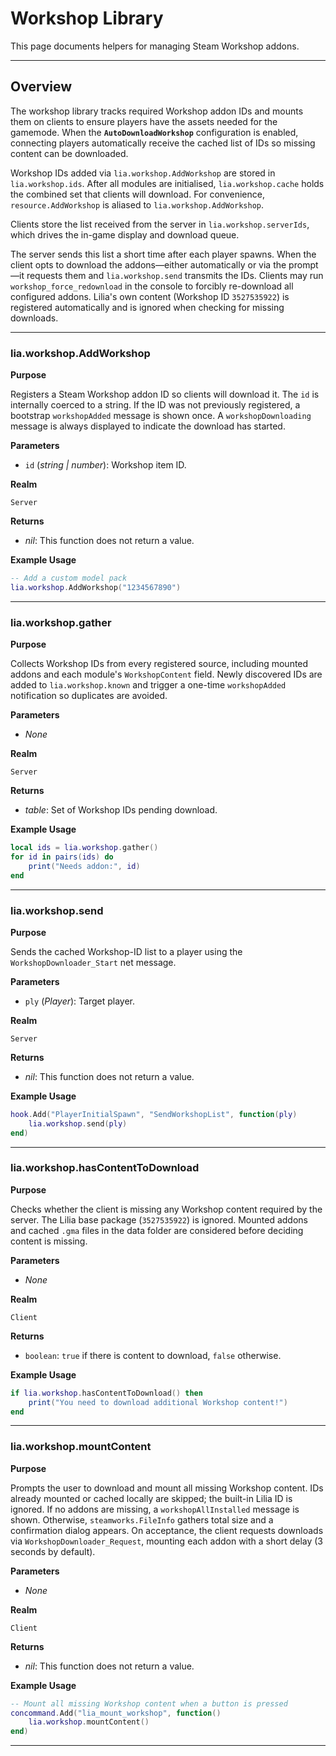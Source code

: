# Workshop Library

This page documents helpers for managing Steam Workshop addons.

---

## Overview

The workshop library tracks required Workshop addon IDs and mounts them on clients to ensure players have the assets needed for the gamemode. When the **`AutoDownloadWorkshop`** configuration is enabled, connecting players automatically receive the cached list of IDs so missing content can be downloaded.

Workshop IDs added via `lia.workshop.AddWorkshop` are stored in `lia.workshop.ids`. After all modules are initialised, `lia.workshop.cache` holds the combined set that clients will download. For convenience, `resource.AddWorkshop` is aliased to `lia.workshop.AddWorkshop`.

Clients store the list received from the server in `lia.workshop.serverIds`, which drives the in-game display and download queue.

The server sends this list a short time after each player spawns. When the client opts to download the addons—either automatically or via the prompt—it requests them and `lia.workshop.send` transmits the IDs. Clients may run `workshop_force_redownload` in the console to forcibly re-download all configured addons. Lilia's own content (Workshop ID `3527535922`) is registered automatically and is ignored when checking for missing downloads.

---

### lia.workshop.AddWorkshop

**Purpose**

Registers a Steam Workshop addon ID so clients will download it. The `id` is internally coerced to a string. If the ID was not previously registered, a bootstrap `workshopAdded` message is shown once. A `workshopDownloading` message is always displayed to indicate the download has started.

**Parameters**

* `id` (*string | number*): Workshop item ID.

**Realm**

`Server`

**Returns**

* *nil*: This function does not return a value.

**Example Usage**

```lua
-- Add a custom model pack
lia.workshop.AddWorkshop("1234567890")
```

---

### lia.workshop.gather

**Purpose**

Collects Workshop IDs from every registered source, including mounted addons and each module's `WorkshopContent` field. Newly discovered IDs are added to `lia.workshop.known` and trigger a one-time `workshopAdded` notification so duplicates are avoided.

**Parameters**

* *None*

**Realm**

`Server`

**Returns**

* *table*: Set of Workshop IDs pending download.

**Example Usage**

```lua
local ids = lia.workshop.gather()
for id in pairs(ids) do
    print("Needs addon:", id)
end
```

---

### lia.workshop.send

**Purpose**

Sends the cached Workshop-ID list to a player using the `WorkshopDownloader_Start` net message.

**Parameters**

* `ply` (*Player*): Target player.

**Realm**

`Server`

**Returns**

* *nil*: This function does not return a value.

**Example Usage**

```lua
hook.Add("PlayerInitialSpawn", "SendWorkshopList", function(ply)
    lia.workshop.send(ply)
end)
```

---


### lia.workshop.hasContentToDownload

**Purpose**

Checks whether the client is missing any Workshop content required by the server. The Lilia base package (`3527535922`) is ignored. Mounted addons and cached `.gma` files in the data folder are considered before deciding content is missing.

**Parameters**

* *None*

**Realm**

`Client`

**Returns**

* `boolean`: `true` if there is content to download, `false` otherwise.

**Example Usage**

```lua
if lia.workshop.hasContentToDownload() then
    print("You need to download additional Workshop content!")
end
```

---

### lia.workshop.mountContent

**Purpose**

Prompts the user to download and mount all missing Workshop content. IDs already mounted or cached locally are skipped; the built-in Lilia ID is ignored. If no addons are missing, a `workshopAllInstalled` message is shown. Otherwise, `steamworks.FileInfo` gathers total size and a confirmation dialog appears. On acceptance, the client requests downloads via `WorkshopDownloader_Request`, mounting each addon with a short delay (3 seconds by default).

**Parameters**

* *None*

**Realm**

`Client`

**Returns**

* *nil*: This function does not return a value.

**Example Usage**

```lua
-- Mount all missing Workshop content when a button is pressed
concommand.Add("lia_mount_workshop", function()
    lia.workshop.mountContent()
end)
```

---
